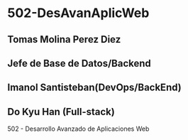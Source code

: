 # 502-DesAvanAplicWeb

## Tomas Molina Perez Diez
## Jefe de Base de Datos/Backend
## Imanol Santisteban(DevOps/BackEnd)

## Do Kyu Han (Full-stack)

502 - Desarrollo Avanzado de Aplicaciones Web
